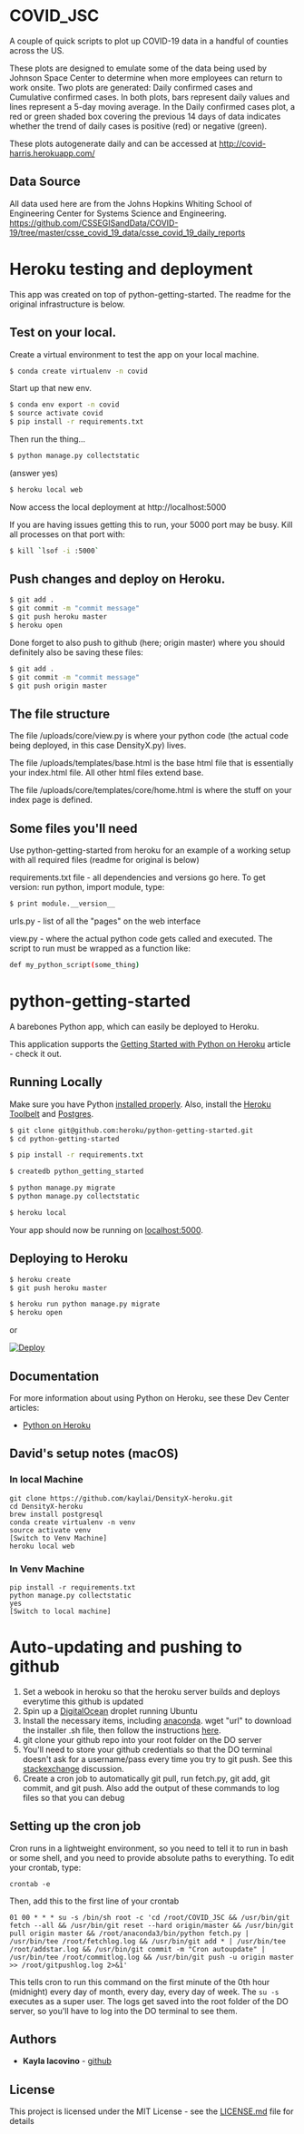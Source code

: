 COVID_JSC
=========

A couple of quick scripts to plot up COVID-19 data in a handful of counties across the US.

These plots are designed to emulate some of the data being used by Johnson Space Center to determine when more employees can return to work onsite. Two plots are generated: Daily confirmed cases and Cumulative confirmed cases. In both plots, bars represent daily values and lines represent a 5-day moving average. In the Daily confirmed cases plot, a red or green shaded box covering the previous 14 days of data indicates whether the trend of daily cases is positive (red) or negative (green).

These plots autogenerate daily and can be accessed at http://covid-harris.herokuapp.com/

Data Source
-----------
All data used here are from the Johns Hopkins Whiting School of Engineering Center for Systems Science and Engineering. https://github.com/CSSEGISandData/COVID-19/tree/master/csse_covid_19_data/csse_covid_19_daily_reports

# Heroku testing and deployment

This app was created on top of python-getting-started. The readme for the original infrastructure is below.

## Test on your local.

Create a virtual environment to test the app on your local machine.
```sh
$ conda create virtualenv -n covid

```

Start up that new env.
```sh
$ conda env export -n covid
$ source activate covid
$ pip install -r requirements.txt
```

Then run the thing...
```sh
$ python manage.py collectstatic
```
(answer yes)

```sh
$ heroku local web
```

Now access the local deployment at http://localhost:5000

If you are having issues getting this to run, your 5000 port may be busy. Kill all processes on that port with:
```sh
$ kill `lsof -i :5000`
```

## Push changes and deploy on Heroku.
```sh
$ git add .
$ git commit -m "commit message"
$ git push heroku master
$ heroku open
```

Done forget to also push to github (here; origin master) where you should definitely also be saving these files:
```sh
$ git add .
$ git commit -m "commit message"
$ git push origin master
```

## The file structure
The file /uploads/core/view.py is where your python code (the actual code being deployed, in this case DensityX.py) lives.

The file /uploads/templates/base.html is the base html file that is essentially your index.html file. All other html files extend base.

The file /uploads/core/templates/core/home.html is where the stuff on your index page is defined.

## Some files you'll need
Use python-getting-started from heroku for an example of a working setup with all required files (readme for original is below)

requirements.txt file - all dependencies and versions go here. To get version: run python, import module, type:
```sh
$ print module.__version__
```

urls.py - list of all the "pages" on the web interface

view.py - where the actual python code gets called and executed. The script to run must be wrapped as a function like:
```sh
def my_python_script(some_thing)
```

# python-getting-started

A barebones Python app, which can easily be deployed to Heroku.

This application supports the [Getting Started with Python on Heroku](https://devcenter.heroku.com/articles/getting-started-with-python) article - check it out.

## Running Locally

Make sure you have Python [installed properly](http://install.python-guide.org).  Also, install the [Heroku Toolbelt](https://toolbelt.heroku.com/) and [Postgres](https://devcenter.heroku.com/articles/heroku-postgresql#local-setup).

```sh
$ git clone git@github.com:heroku/python-getting-started.git
$ cd python-getting-started

$ pip install -r requirements.txt

$ createdb python_getting_started

$ python manage.py migrate
$ python manage.py collectstatic

$ heroku local
```

Your app should now be running on [localhost:5000](http://localhost:5000/).

## Deploying to Heroku

```sh
$ heroku create
$ git push heroku master

$ heroku run python manage.py migrate
$ heroku open
```
or

[![Deploy](https://www.herokucdn.com/deploy/button.png)](https://heroku.com/deploy)

## Documentation

For more information about using Python on Heroku, see these Dev Center articles:

- [Python on Heroku](https://devcenter.heroku.com/categories/python)

## David's setup notes (macOS)

### In local Machine
```
git clone https://github.com/kaylai/DensityX-heroku.git
cd DensityX-heroku
brew install postgresql
conda create virtualenv -n venv
source activate venv
[Switch to Venv Machine]
heroku local web
```

### In Venv Machine
```
pip install -r requirements.txt
python manage.py collectstatic
yes
[Switch to local machine]
```

# Auto-updating and pushing to github
1. Set a webook in heroku so that the heroku server builds and deploys everytime this github is updated
2. Spin up a [DigitalOcean](https://www.digitalocean.com/) droplet running Ubuntu
3. Install the necessary items, including [anaconda](https://www.anaconda.com/products/individual). wget "url" to download the installer .sh file, then follow the instructions [here](https://docs.anaconda.com/anaconda/install/linux/).
4. git clone your github repo into your root folder on the DO server
5. You'll need to store your github credentials so that the DO terminal doesn't ask for a username/pass every time you try to git push. See this [stackexchange](https://stackoverflow.com/questions/35942754/how-to-save-username-and-password-in-git-gitextension) discussion. 
5. Create a cron job to automatically git pull, run fetch.py, git add, git commit, and git push. Also add the output of these commands to log files so that you can debug

## Setting up the cron job
Cron runs in a lightweight environment, so you need to tell it to run in bash or some shell, and you need to provide absolute paths to everything. To edit your crontab, type:

```
crontab -e
```

Then, add this to the first line of your crontab
```
01 00 * * * su -s /bin/sh root -c 'cd /root/COVID_JSC && /usr/bin/git fetch --all && /usr/bin/git reset --hard origin/master && /usr/bin/git pull origin master && /root/anaconda3/bin/python fetch.py | /usr/bin/tee /root/fetchlog.log && /usr/bin/git add * | /usr/bin/tee /root/addstar.log && /usr/bin/git commit -m "Cron autoupdate" | /usr/bin/tee /root/commitlog.log && /usr/bin/git push -u origin master >> /root/gitpushlog.log 2>&1'
```

This tells cron to run this command on the first minute of the 0th hour (midnight) every day of month, every day, every day of week. The `su -s` executes as a super user. The logs get saved into the root folder of the DO server, so you'll have to log into the DO terminal to see them.

## Authors

* **Kayla Iacovino** - [github](https://github.com/kaylai)


## License

This project is licensed under the MIT License - see the [LICENSE.md](LICENSE.md) file for details
